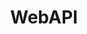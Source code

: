 ---
title: WebAPI
#linkTitle: OpenSearch 링크 제목
description: Daprized WebAPI  
type: docs
weight: 2
#no_list: true
#main_menu: true
#content_type: concept
---